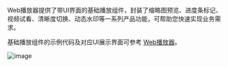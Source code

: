 Web播放器提供了带UI界面的基础播放组件，封装了缩略图预览、进度条标记、视频试看、清晰度切换、动态水印等一系列产品功能，可帮助您快速实现业务需求。

基础播放组件的示例代码及对应UI展示界面可参考 [Web播放器](https://tcplayer.vcube.tencent.com/)。

![image](https://user-images.githubusercontent.com/88317062/178935140-376cd531-0ee9-4ea4-91f6-b6161fb6b6cc.png)
